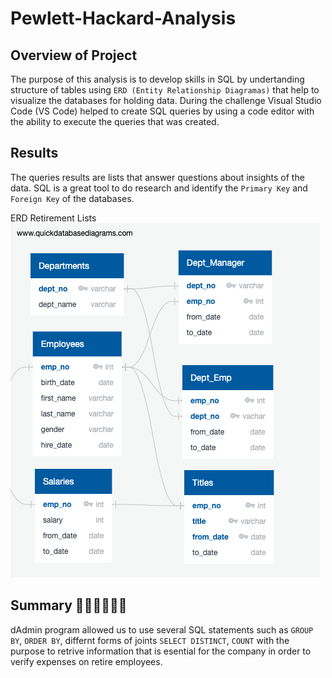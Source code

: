 # **Pewlett-Hackard-Analysis**

## **Overview of Project**
The purpose of this analysis is to develop skills in SQL by undertanding structure of tables using `ERD (Entity Relationship Diagramas)` that help to visualize the databases for holding data. 
During the challenge Visual Studio Code (VS Code) helped to create SQL queries by using a code editor with the ability to execute the queries that was created. 

## **Results**
The queries results are lists that answer questions about insights of the data. SQL is a great tool to do research and identify the `Primary Key` and `Foreign Key` of the databases.

ERD Retirement Lists
![Retirement list](EmployeeDB.png)

## **Summary** :white_haired_woman::person_white_hair::older_man::older_woman:
dAdmin program allowed us to use several SQL statements such as `GROUP BY`, `ORDER BY`, differnt forms of joints `SELECT DISTINCT`, `COUNT` with the purpose to retrive information that is esential for the company in order to verify expenses on retire employees.

